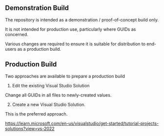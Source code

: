 ## Demonstration Build

The repository is intended as a demonstration / proof-of-concept build only.

It is not intended for production use, particularly where GUIDs as concerned.

Various changes are required to ensure it is suitable for distribution to end-users as a production build.

## Production Build


Two approaches are available to prepare a production build

1. Edit the existing Visual Studio Solution

Change all GUIDs in all files to newly-created values.

2. Create a new Visual Studio Solution.

This is the preferred approach.


https://learn.microsoft.com/en-us/visualstudio/get-started/tutorial-projects-solutions?view=vs-2022
